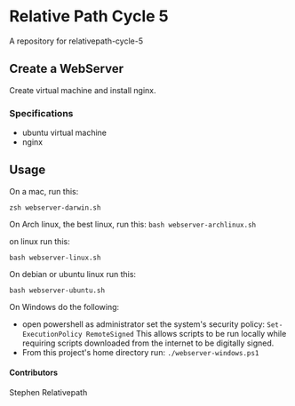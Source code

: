 # Relative Path Cycle 5

A repository for relativepath-cycle-5

## Create a WebServer

Create virtual machine and install nginx.

### Specifications
* ubuntu virtual machine
* nginx

## Usage

On a mac, run this:

`zsh webserver-darwin.sh`

On Arch linux, the best linux, run this:
`bash webserver-archlinux.sh`

on linux run this:

`bash webserver-linux.sh`

On debian or ubuntu linux run this:

`bash webserver-ubuntu.sh`

On Windows do the following:
  - open powershell as administrator set the system's security policy: `Set-ExecutionPolicy RemoteSigned` This allows scripts to be run locally while requiring scripts downloaded from the internet to be digitally signed.
  - From this project's home directory run: `./webserver-windows.ps1`

#### Contributors

Stephen Relativepath

